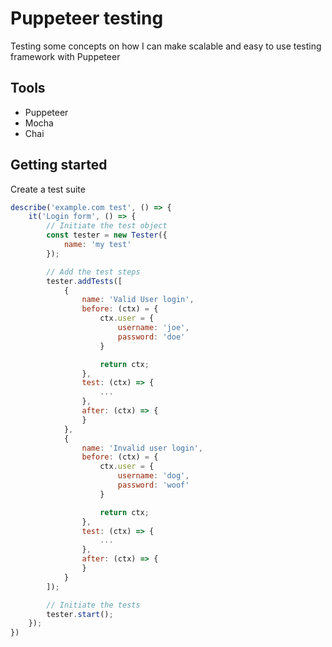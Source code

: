 # Puppeteer testing
Testing some concepts on how I can make scalable and easy to use testing framework with Puppeteer

## Tools
- Puppeteer
- Mocha
- Chai

## Getting started
Create a test suite
```javascript
describe('example.com test', () => {
    it('Login form', () => {
        // Initiate the test object
        const tester = new Tester({
            name: 'my test'
        });

        // Add the test steps
        tester.addTests([
            {
                name: 'Valid User login',
                before: (ctx) = {
                    ctx.user = {
                        username: 'joe',
                        password: 'doe'
                    }

                    return ctx;
                },
                test: (ctx) => {
                    ...
                },
                after: (ctx) => {
                }
            },
            {
                name: 'Invalid user login',
                before: (ctx) = {
                    ctx.user = {
                        username: 'dog',
                        password: 'woof'
                    }

                    return ctx;
                },
                test: (ctx) => {
                    ...
                },
                after: (ctx) => {
                }
            }
        ]);

        // Initiate the tests
        tester.start();
    });
})
```